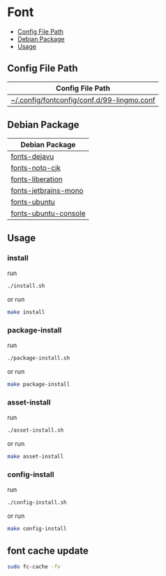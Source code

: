 

# Font

* [Config File Path](#config-file-path)
* [Debian Package](#debian-package)
* [Usage](#usage)




## Config File Path

| Config File Path |
| --- |
| [~/.config/fontconfig/conf.d/99-lingmo.conf](./asset/overlay/etc/skel/.config/fontconfig/conf.d/99-lingmo.conf) |




## Debian Package

| Debian Package |
| --- |
| [fonts-dejavu](https://packages.debian.org/stable/fonts-dejavu) |
| [fonts-noto-cjk](https://packages.debian.org/stable/fonts-noto-cjk) |
| [fonts-liberation](https://packages.debian.org/stable/fonts-liberation2) |
| [fonts-jetbrains-mono](https://packages.debian.org/stable/fonts-jetbrains-mono) |
| [fonts-ubuntu](https://packages.debian.org/stable/fonts-ubuntu) |
| [fonts-ubuntu-console](https://packages.debian.org/stable/fonts-ubuntu-console) |




## Usage


### install

run

``` sh
./install.sh
```

or run

``` sh
make install
```


### package-install

run

``` sh
./package-install.sh
```

or run

``` sh
make package-install
```


### asset-install

run

``` sh
./asset-install.sh
```

or run

``` sh
make asset-install
```


### config-install

run

``` sh
./config-install.sh
```

or run

``` sh
make config-install
```




## font cache update

``` sh
sudo fc-cache -fv
```
